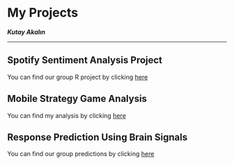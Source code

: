 # My Projects
**_Kutay Akalın_**
***

## Spotify Sentiment Analysis Project

You can find our group R project by clicking [here](https://pjournal.github.io/mef03g-spo-R-ify/SpotifyR/EDA_Final_Report.html)

## Mobile Strategy Game Analysis

You can find my analysis by clicking [here](https://htmlpreview.github.io/?https://github.com/KutayAkalin/Projects/blob/master/Mobile_Strategy_Game_Analysis.html)

## Response Prediction Using Brain Signals  

You can find our group predictions by clicking [here](https://github.com/KutayAkalin/Projects/blob/master/Response%20Prediction%20Using%20Brain%20Signals.ipynb)

